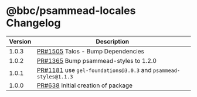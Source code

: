 # @bbc/psammead-locales Changelog

| Version | Description                                                                                                       |
| ------- | ----------------------------------------------------------------------------------------------------------------- |
| 1.0.3 | [PR#1505](https://github.com/bbc/psammead/pull/1505) Talos - Bump Dependencies |
| 1.0.2   | [PR#1365](https://github.com/bbc/psammead/pull/1365) Bump psammead-styles to 1.2.0 |
| 1.0.1   | [PR#1181](https://github.com/BBC-News/psammead/pull/1181) use `gel-foundations@3.0.3` and `psammead-styles@1.1.3` |
| 1.0.0   | [PR#638](https://github.com/BBC-News/psammead/pull/638) Initial creation of package                               |
